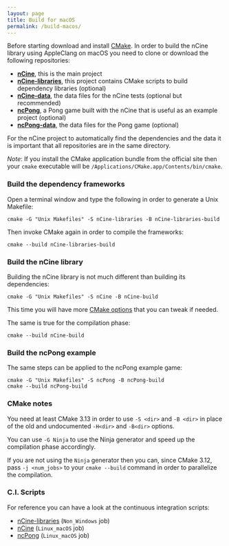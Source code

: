 ```yaml
---
layout: page
title: Build for macOS
permalink: /build-macos/
---
```


Before starting download and install [CMake](https://cmake.org/download/).
In order to build the nCine library using AppleClang on macOS you need to clone or download the following repositories:

- **[nCine](https://github.com/nCine/nCine)**, this is the main project
- **[nCine-libraries](https://github.com/nCine/nCine-libraries)**, this project contains CMake scripts to build dependency libraries (optional)
- **[nCine-data](https://github.com/nCine/nCine-data)**, the data files for the nCine tests (optional but recommended)
- **[ncPong](https://github.com/nCine/ncPong)**, a Pong game built with the nCine that is useful as an example project (optional)
- **[ncPong-data](https://github.com/nCine/ncPong-data)**, the data files for the Pong game (optional)

For the nCine project to automatically find the dependencies and the data it is important that all repositories are in the same directory.

*Note*: If you install the CMake application bundle from the official site then your `cmake` executable will be `/Applications/CMake.app/Contents/bin/cmake`.

### Build the dependency frameworks
Open a terminal window and type the following in order to generate a Unix Makefile:

    cmake -G "Unix Makefiles" -S nCine-libraries -B nCine-libraries-build

Then invoke CMake again in order to compile the frameworks:

    cmake --build nCine-libraries-build

### Build the nCine library
Building the nCine library is not much different than building its dependencies:

    cmake -G "Unix Makefiles" -S nCine -B nCine-build

This time you will have more [CMake options](/cmake-options) that you can tweak if needed.

The same is true for the compilation phase:

    cmake --build nCine-build

### Build the ncPong example
The same steps can be applied to the ncPong example game:

    cmake -G "Unix Makefiles" -S ncPong -B ncPong-build
    cmake --build ncPong-build

### CMake notes
You need at least CMake 3.13 in order to use `-S <dir>` and `-B <dir>` in place of the old and undocumented `-H<dir>` and `-B<dir>` options.

You can use `-G Ninja` to use the Ninja generator and speed up the compilation phase accordingly.

If you are not using the `Ninja` generator then you can, since CMake 3.12, pass `-j <num_jobs>` to your `cmake --build` command in order to parallelize the compilation.

### C.I. Scripts

For reference you can have a look at the continuous integration scripts:
- [nCine-libraries](https://github.com/nCine/nCine-libraries/blob/master/azure-pipelines.yml) (`Non_Windows` job)
- [nCine](https://github.com/nCine/nCine/blob/master/azure-pipelines.yml) (`Linux_macOS` job)
- [ncPong](https://github.com/nCine/ncPong/blob/master/azure-pipelines.yml) (`Linux_macOS` job)
